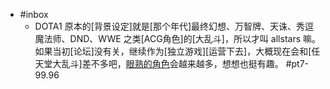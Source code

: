 - #inbox
    - DOTA1 原本的[背景设定]就是[那个年代]最终幻想、万智牌、天诛、秀逗魔法师、DND、WWE 之类[ACG角色]的[大乱斗]，所以才叫 allstars 嘛。如果当初[论坛]没有关，继续作为[独立游戏][运营下去]，大概现在会和[任天堂大乱斗]差不多吧，[眼熟的角色](https://bbs.saraba1st.com/2b/thread-2000670-2-1.html)会越来越多，想想也挺有趣。 #pt7-99.96
